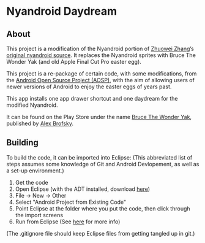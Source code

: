 Nyandroid Daydream
==================

About
------

This project is a modification of the Nyandroid portion of [Zhuowei Zhang]’s [original nyandroid source].  It replaces the Nyandroid sprites with Bruce The Wonder Yak (and old Apple Final Cut Pro easter egg).


This project is a re-package of certain code, with some modifications,
from the [Android Open Source Project (AOSP)][AOSP], with the aim of allowing users of newer
versions of Android to enjoy the easter eggs of years past.

[AOSP]: https://android.googlesource.com

This app installs one app drawer shortcut and one daydream for the modified Nyandroid.

It can be found on the Play Store under the name [Bruce The Wonder Yak][applink],
published by [Alex Brofsky][].


[original nyandroid source]: https://github.com/zhuowei/nyandroid-daydream
[applink]: https://play.google.com/store/apps/details?id=com.alexbrofsky.nyandroid
[Zhuowei Zhang]: https://github.com/zhuowei
[Alex Brofsky]: https://plus.google.com/u/0/+AlexBrofsky

Building
--------
To build the code, it can be imported into Eclipse:
(This abbreviated list of steps assumes some knowledge of Git and Android Devlopement, as well as a set-up environment.)

1. Get the code
2. Open Eclipse (with the ADT installed, download [here][SDK_Bundle])
3. File -> New -> Other
4. Select "Android Project from Existing Code"
5. Point Eclipse at the folder where you put the code, then click through the import screens
6. Run from Eclipse (See [here][BuildAndRun] for more info)

(The .gitignore file should keep Eclipse files from getting tangled up in git.)

[SDK_Bundle]: https://developer.android.com/
[BuildAndRun]: https://developer.android.com/tools/building/building-eclipse.html#RunningOnDeviceEclipse

